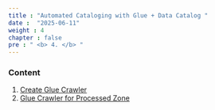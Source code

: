 ```yaml
---
title : "Automated Cataloging with Glue + Data Catalog "
date :  "2025-06-11"
weight : 4
chapter : false
pre : " <b> 4. </b> "
---
```


### Content

1. [Create Glue Crawler](4.1-GlueCrawler/)
2. [Glue Crawler for Processed Zone](4.2-GlueCrawlerProcessedZone/)
